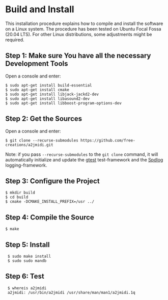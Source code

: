 # Build and Install
This installation procedure explains how to compile and install the
software on a Linux system. 
The procedure has been tested on Ubuntu Focal Fossa (20.04 LTS).
For other Linux distributions, some adjustments might be required.

## Step 1: Make sure You have all the necessary Development Tools
    
Open a console and enter:

	$ sudo apt-get install build-essential
	$ sudo apt-get install cmake
    $ sudo apt-get install libjack-jackd2-dev
    $ sudo apt-get install libasound2-dev
    $ sudo apt-get install libboost-program-options-dev
    
## Step 2: Get the Sources

Open a console and enter:

    $ git clone --recurse-submodules https://github.com/free-creations/a2jmidi.git
    
Note: if you pass `--recurse-submodules` to the `git clone` command, 
it will automatically initialize and update the 
[gtest](https://github.com/google/googletest) test-framework
and the 
[Spdlog](https://github.com/gabime/spdlog) logging-framework.
    
## Step 3: Configure the Project 

	$ mkdir build
	$ cd build
	$ cmake -DCMAKE_INSTALL_PREFIX=/usr ../

## Step 4: Compile the Source

	$ make
	
## Step 5: Install
           
     $ sudo make install
     $ sudo sudo mandb
## Step 6: Test

     $ whereis a2jmidi
     a2jmidi: /usr/bin/a2jmidi /usr/share/man/man1/a2jmidi.1q